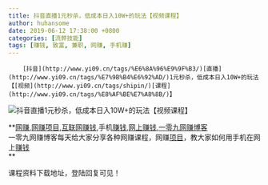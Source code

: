 ```yaml
---
title: 抖音直播1元秒杀，低成本日入10W+的玩法【视频课程】
author: huhansome
date: 2019-06-12 17:38:00 +0800
categories: [流弊技能]
tags: [赚钱, 致富, 兼职, 网赚, 手机赚]
---
```



        [抖音](http://www.yi09.cn/tags/%E6%8A%96%E9%9F%B3/)[直播](http://www.yi09.cn/tags/%E7%9B%B4%E6%92%AD/)1元秒杀，低成本日入10W+的玩法【[视频](http://www.yi09.cn/tags/shipin/)[课程](http://www.yi09.cn/tags/%E8%AF%BE%E7%A8%8B/)】

![抖音直播1元秒杀，低成本日入10W+的玩法【视频课程】](http://www.yi09.cn/zb_users/upload/2021/11/20211125201645163784260571506.jpeg)

  

**[网赚](http://www.yi09.cn/tags/%E7%BD%91%E8%B5%9A/),[网赚项目](http://www.yi09.cn/tags/%E7%BD%91%E8%B5%9A%E9%A1%B9%E7%9B%AE/),[互联网赚钱](http://www.yi09.cn/tags/%E4%BA%92%E8%81%94%E7%BD%91%E8%B5%9A%E9%92%B1/),手机[赚钱](http://www.yi09.cn/tags/%E8%B5%9A%E9%92%B1/),[网上赚钱](http://www.yi09.cn/tags/%E7%BD%91%E4%B8%8A%E8%B5%9A%E9%92%B1/),[一零九网赚博客](http://www.yi09.cn/tags/%E4%B8%80%E9%9B%B6%E4%B9%9D%E7%BD%91%E8%B5%9A%E5%8D%9A%E5%AE%A2/)  
一零九网赚博客每天给大家分享各种网赚课程，网赚[项目](http://www.yi09.cn/tags/%E9%A1%B9%E7%9B%AE/)，教大家如何用手机在网上[赚钱](http://www.yi09.cn/tags/%E8%B5%9A%E9%92%B1/
"赚钱")  
**  
  
  

课程资料下载地址，登陆回复可见！

